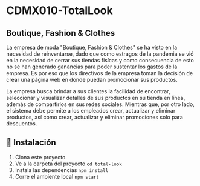 # CDMX010-TotalLook

## Boutique, Fashion & Clothes 
La empresa de moda "Boutique, Fashion & Clothes" se ha visto en la necesidad de reinventarse, dado que como estragos de la pandemia se vió en la necesidad de cerrar sus tiendas fisícas y como consecuencia de esto no se han generado ganancias para poder sustentar los gastos de la empresa. Es por eso que los directivos de la empresa toman la decisión de crear una página web en donde puedan promocionar sus productos.

La empresa busca brindar a sus clientes la facilidad de encontrar, seleccionar y visualizar detalles de sus productos en su tienda en línea, además de compartirlos en sus redes sociales. Mientras que, por otro lado, el sistema debe permite a los empleados crear, actualizar y eliminar productos, así como crear, actualizar y eliminar promociones solo para descuentos.

## 🚀 Instalación
1. Clona este proyecto.
2. Ve a la carpeta del proyecto
`cd total-look`
3. Instala las dependencias
`npm install`
4. Corre el ambiente local
`npm start`

